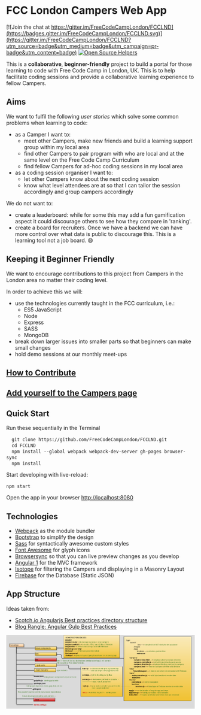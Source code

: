 # FCC London Campers Web App

[![Join the chat at https://gitter.im/FreeCodeCampLondon/FCCLND](https://badges.gitter.im/FreeCodeCampLondon/FCCLND.svg)](https://gitter.im/FreeCodeCampLondon/FCCLND?utm_source=badge&utm_medium=badge&utm_campaign=pr-badge&utm_content=badge)
[![Open Source Helpers](https://www.codetriage.com/freecodecamplondon/fcclnd/badges/users.svg)](https://www.codetriage.com/freecodecamplondon/fcclnd)

This is a **collaborative**, **beginner-friendly** project to build a portal for those learning to code with Free Code Camp in London, UK. This is to help facilitate coding sessions and provide a collaborative learning experience to fellow Campers.

## Aims

We want to fulfil the following _user stories_ which solve some common problems when learning to code:
+ as a Camper I want to:
  - meet other Campers, make new friends and build a learning support group within my local area
  - find other Campers to pair program with who are local and at the same level on the Free Code Camp Curriculum
  - find fellow Campers for ad-hoc coding sessions in my local area
+ as a coding session organiser I want to:
  - let other Campers know about the next coding session
  - know what level attendees are at so that I can tailor the session accordingly and group campers accordingly

We do not want to:
+ create a leaderboard: while for some this may add a fun gamification aspect it could discourage others to see how they compare in 'ranking'.
+ create a board for recruiters. Once we have a backend we can have more control over what data is public to discourage this. This is a learning tool not a job board. :smile:

## Keeping it Beginner Friendly

We want to encourage contributions to this project from Campers in the London area no matter their coding level.

In order to achieve this we will:
+ use the technologies currently taught in the FCC curriculum, i.e.:
  - ES5 JavaScript
  - Node
  - Express
  - SASS
  - MongoDB
+ break down larger issues into smaller parts so that beginners can make small changes
+ hold demo sessions at our monthly meet-ups

## [How to Contribute](CONTRIBUTING.md)
## [Add yourself to the Campers page](dev/app/data/README.md)

## Quick Start

Run these sequentially in the Terminal
```shell
  git clone https://github.com/FreeCodeCampLondon/FCCLND.git
  cd FCCLND
  npm install --global webpack webpack-dev-server gh-pages browser-sync
  npm install
```

Start developing with live-reload:
```shell
npm start
```

Open the app in your browser <http://localhost:8080>

## Technologies

* [Webpack](https://webpack.github.io) as the module bundler
* [Bootstrap](http://getbootstrap.com) to simplify the design
* [Sass](http://sass-lang.com) for syntactically awesome custom styles
* [Font Awesome](http://fontawesome.io) for glyph icons
* [Browsersync](https://browsersync.io) so that you can live preview changes as you develop
* [Angular 1](https://angularjs.org) for the MVC framework
* [Isotope](http://isotope.metafizzy.co) for filtering the Campers and displaying in a Masonry Layout
* [Firebase](http://firebase.com) for the Database (Static JSON)

## App Structure

Ideas taken from:

* [Scotch.io Angularjs Best practices directory structure](https://scotch.io/tutorials/angularjs-best-practices-directory-structure)
* [Blog Rangle: Angular Gulp Best Practices](http://blog.rangle.io/angular-gulp-bestpractices/)

![FCC LND app structure](./app-structure.png)
